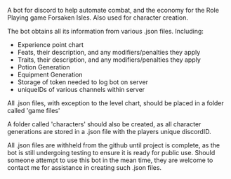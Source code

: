 A bot for discord to help automate combat, and the economy for the Role Playing
 game Forsaken Isles. Also used for character creation. 
 
 The bot obtains all its information from various .json files. Including:
 * Experience point chart
 * Feats, their description, and any modifiers/penalties they apply
 * Traits, their description, and any modifiers/penalties they apply
 * Potion Generation
 * Equipment Generation
 * Storage of token needed to log bot on server
 * uniqueIDs of various channels within server
 
 All .json files, with exception to the level chart, should be placed in a folder
 called 'game files'
 
 A folder called 'characters' should also be created, as all character generations are
 stored in a .json file with the players unique discordID.
 
 All .json files are withheld from the github until project is complete, as the bot is
 still undergoing testing to ensure it is ready for public use. Should someone attempt
 to use this bot in the mean time, they are welcome to contact me for assistance in
 creating such .json files.
 
 